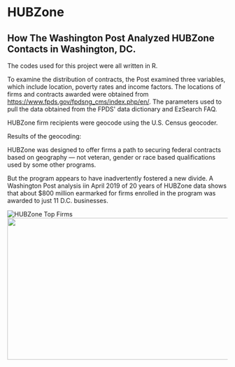 # HUBZone

## How The Washington Post Analyzed HUBZone Contacts in Washington, DC. 

The codes used for this project were all written in R. 

To examine the distribution of contracts, the Post examined three variables, which include location, poverty rates and income factors. The locations of firms and contracts awarded were obtained from https://www.fpds.gov/fpdsng_cms/index.php/en/. The parameters used to pull the data obtained from the FPDS' data dictionary and EzSearch FAQ. 

HUBZone firm recipients were geocode using the U.S. Census geocoder.

Results of the geocoding: 

HUBZone was designed to offer firms a path to securing federal contracts based on geography — not veteran, gender or race
based qualifications used by some other programs. 

But the program appears to have inadvertently fostered a new divide. A Washington Post analysis iin April 2019 of 20 years of
HUBZone data shows that about $800 million earmarked for firms enrolled in the program was awarded to just 11 D.C. businesses.

<img alt="HUBZone Top Firms" src="http://3.bp.blogspot.com/-ShvrEeJ5bp8/XcwN4o1-2sI/AAAAAAAAJR4/eQLNp-ELU-saUfluw_1u7or1JpxZEyLEwCK4BGAYYCw/s640/FIMAE6BPZYI6TB4BOY3BT4JMWQ.jpeg" width="auto" />



<img border="0" height="324" src="https://2.bp.blogspot.com/-nIbOr7W40qg/XcsIZ6VFysI/AAAAAAAAJRY/nOZ8VPbYHQQVmlotul_pJW01ffVMt35CACK4BGAYYCw/s640/Screen%2BShot%2B2019-11-12%2Bat%2B2.30.38%2BPM.png" width="640" />
